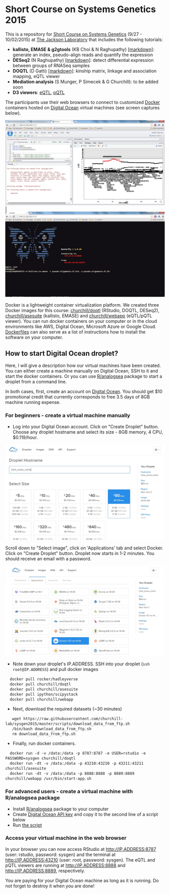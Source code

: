 # Short Course on Systems Genetics 2015


This is a repository for [Short Course on Systems Genetics](https://www.jax.org/education-and-learning/education-calendar/2015/september/short-course-on-systems-genetics) (9/27 - 10/02/2015) at [The Jackson Laboratory](http://www.jax.org) that includes the following tutorials:

* __kallisto, EMASE & g2gtools__ (KB Choi & N Raghupathy) [[markdown]](https://github.com/churchill-lab/sysgen2015/blob/master/markdown/RNASeq_pipeline.md): generate an index, pseudo-align reads and quantify the expression 
* __DESeq2__ (N Raghupathy) [[markdown]](https://github.com/churchill-lab/sysgen2015/blob/master/markdown/Differential_Expression.Rmd): detect differential expression between groups of RNASeq samples
* __DOQTL__ (D Gatti) [[markdown]](https://github.com/churchill-lab/sysgen2015/blob/master/markdown/DOQTL_workshop_2015.Rmd): kinship matrix, linkage and association mapping, eQTL viewer
* __Mediation analysis__ (S Munger, P Simecek & G Churchill): to be added soon
* __D3 viewers__: [eQTL](http://cgd.jax.org/ShortCourse2015/eqtl), [pQTL](http://cgd.jax.org/ShortCourse2015/pqtl)

The participants use their web browsers to connect to customized [Docker](https://docs.docker.com/) containers hosted on [Digital Ocean](https://www.digitalocean.com/?refcode=673c97887267) virtual machines (see screen captures below).

![rstudio](figures/rstudio.jpg) | ![terminal](figures/butterfly.jpg)

Docker is a lightweight container virtualization platform. We created three Docker images for this course: [churchill/doqtl](https://github.com/churchill-lab/sysgen2015/tree/master/docker/doqtl) (RStudio, DOQTL, DESeq2), [churchill/asesuite](https://github.com/churchill-lab/sysgen2015/blob/master/docker/asesuite/Dockerfile) (kallisto, EMASE) and [churchill/webapp](https://github.com/churchill-lab/sysgen2015/blob/master/docker/webapp/Dockerfile) (eQTL/pQTL viewer).  You can run docker containers on your computer or in the cloud environments like AWS, Digital Ocean, Microsoft Azure or Google Cloud. [Dockerfiles](https://github.com/churchill-lab/sysgen2015/blob/master/docker/asesuite/Dockerfile) can also serve as a list of instructions how to install the software on your computer.

## How to start Digital Ocean droplet?

Here, I will give a description how our virtual machines have been created. You can either create a machine manually on Digital Ocean, SSH to it and start the docker containers. Or you can use [R/analogsea](https://github.com/sckott/analogsea) package to start a droplet from a command line. 

In both cases, first, create an account on [Digital Ocean](https://www.digitalocean.com/?refcode=673c97887267). You should get $10 promotional credit that currently corresponds to free 3.5 days of 8GB machine running expense.

### For beginners - create a virtual machine manually

* Log into your Digital Ocean account. Click on "Create Droplet" button. Choose any droplet hostname and select its size - 8GB memory, 4 CPU, $0.119/hour. 

![Droplet size](figures/droplet_size.jpg)   

   
Scroll down to "Select image", click on 'Applications' tab and select Docker. Click on "Create Droplet" button. Droplet now starts in 1-2 minutes. You should receive an email with a password.   
   

![Docker button](figures/docker.jpg)

* Note down your droplet's IP.ADDRESS. SSH into your droplet (`ssh root@IP.ADDRESS`) and pull docker images
```{r}
  docker pull rocker/hadleyverse
  docker pull churchill/doqtl
  docker pull churchill/asesuite
  docker pull ipython/scipystack
  docker pull churchill/webapp
```
* Next, download the required datasets (~30 minutes)
```
   wget https://raw.githubusercontent.com/churchill-lab/sysgen2015/master/scripts/download_data_from_ftp.sh
   /bin/bash download_data_from_ftp.sh
   rm download_data_from_ftp.sh
```
* Finally, run docker containers. 
```{r}
  docker run -d -v /data:/data -p 8787:8787 -e USER=rstudio -e PASSWORD=sysgen churchill/doqtl
  docker run -dt -v /data:/data -p 43210:43210 -p 43211:43211  churchill/asesuite
  docker run -dt -v /data:/data -p 8888:8888 -p 8889:8889 churchill/webapp /usr/bin/start-app.sh
```

### For advanced users - create a virtual machine with R/analogsea package

* Install [R/analogsea](https://github.com/sckott/analogsea) package to your computer
* Create [Digital Ocean API key](https://cloud.digitalocean.com/settings/applications) and copy it to the second line of a script below
* Run [the script](https://github.com/simecek/AddictionCourse2015/blob/master/scripts/run_one_DO_machine.R)


### Access your virtual machine in the web browser

In your browser you can now access RStudio at http://IP.ADDRESS:8787 (user: rstudio, password: sysgen) and the terminal at http://IP.ADDRESS:43210 (user: root, password: sysgen). The eQTL and pQTL viewers are running at http://IP.ADDRESS:8888 and http://IP.ADDRESS:8889, respectively.

You are paying for your Digital Ocean machine as long as it is running. Do not forget to destroy it when you are done!
